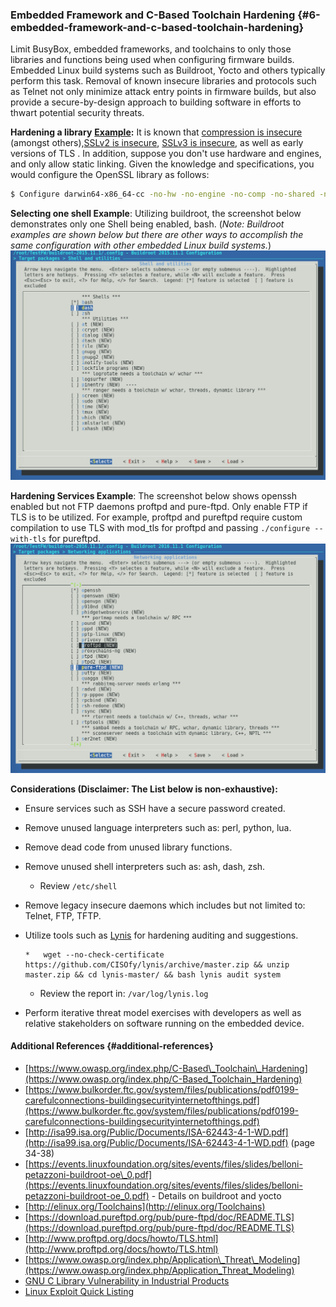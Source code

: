 ### Embedded Framework and C-Based Toolchain Hardening {#6-embedded-framework-and-c-based-toolchain-hardening}

Limit BusyBox, embedded frameworks, and toolchains to only those libraries and functions being used when configuring firmware builds. Embedded Linux build systems such as Buildroot, Yocto and others typically perform this task. Removal of known insecure libraries and protocols such as Telnet not only minimize attack entry points in firmware builds, but also provide a secure-by-design approach to building software in efforts to thwart potential security threats.

**Hardening a library** [**Example**](https://www.owasp.org/index.php/C-Based_Toolchain_Hardening)**:** It is known that [compression is insecure](http://arstechnica.com/security/2012/09/crime-hijacks-https-sessions/) \(amongst others\),[SSLv2 is insecure](http://www.schneier.com/paper-ssl-revised.pdf), [SSLv3 is insecure](http://www.yaksman.org/~lweith/ssl.pdf), as well as early versions of TLS . In addition, suppose you don't use hardware and engines, and only allow static linking. Given the knowledge and specifications, you would configure the OpenSSL library as follows:

```bash
$ Configure darwin64-x86_64-cc -no-hw -no-engine -no-comp -no-shared -no-dso -no-ssl2 -no-ssl3 --openssldir=
```

**Selecting one shell Example**: Utilizing buildroot, the screenshot below demonstrates only one Shell being enabled, bash. \(_Note: Buildroot examples are shown below but there are other ways to accomplish the same configuration with other embedded Linux build systems._\)  
![](/assets/embedSec3.png)

**Hardening Services Example**: The screenshot below shows openssh enabled but not FTP daemons proftpd and pure-ftpd. Only enable FTP if TLS is to be utilized. For example, proftpd and pureftpd require custom compilation to use TLS with mod\_tls for proftpd and passing `./configure --with-tls` for pureftpd.![](/assets/embedSec2.png)

**Considerations \(Disclaimer: The List below is non-exhaustive\):**

* Ensure services such as SSH have a secure password created.
* Remove unused language interpreters such as: perl, python, lua.
* Remove dead code from unused library functions.
* Remove unused shell interpreters such as: ash, dash, zsh.
  * Review `/etc/shell`
* Remove legacy insecure daemons which includes but not limited to: Telnet, FTP, TFTP.
* Utilize tools such as [Lynis](https://raw.githubusercontent.com/CISOfy/lynis/master/lynis) for hardening auditing and suggestions.

  ```
  *   wget --no-check-certificate https://github.com/CISOfy/lynis/archive/master.zip && unzip master.zip && cd lynis-master/ && bash lynis audit system
  ```

  * Review the report in: `/var/log/lynis.log`

* Perform iterative threat model exercises with developers as well as relative stakeholders on software running on the embedded device.

#### Additional References {#additional-references}

* [https://www.owasp.org/index.php/C-Based\_Toolchain\_Hardening](https://www.owasp.org/index.php/C-Based_Toolchain_Hardening)
* [https://www.bulkorder.ftc.gov/system/files/publications/pdf0199-carefulconnections-buildingsecurityinternetofthings.pdf](https://www.bulkorder.ftc.gov/system/files/publications/pdf0199-carefulconnections-buildingsecurityinternetofthings.pdf)
* [http://isa99.isa.org/Public/Documents/ISA-62443-4-1-WD.pdf](http://isa99.isa.org/Public/Documents/ISA-62443-4-1-WD.pdf) \(page 34-38\)
* [https://events.linuxfoundation.org/sites/events/files/slides/belloni-petazzoni-buildroot-oe\_0.pdf](https://events.linuxfoundation.org/sites/events/files/slides/belloni-petazzoni-buildroot-oe_0.pdf) - Details on buildroot and yocto
* [http://elinux.org/Toolchains](http://elinux.org/Toolchains)
* [https://download.pureftpd.org/pub/pure-ftpd/doc/README.TLS](https://download.pureftpd.org/pub/pure-ftpd/doc/README.TLS)
* [http://www.proftpd.org/docs/howto/TLS.html](http://www.proftpd.org/docs/howto/TLS.html)
* [https://www.owasp.org/index.php/Application\_Threat\_Modeling](https://www.owasp.org/index.php/Application_Threat_Modeling)
* [GNU C Library Vulnerability in Industrial Products](http://www.siemens.com/cert/pool/cert/siemens_security_advisory_ssa-301706.pdf)
* [Linux Exploit Quick Listing](http://www.kmbl.us/les/working.php)



